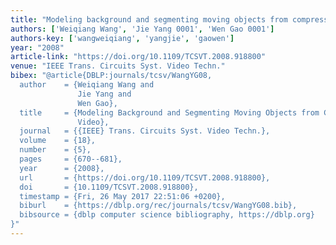 ```yaml
---
title: "Modeling background and segmenting moving objects from compressed video"
authors: ['Weiqiang Wang', 'Jie Yang 0001', 'Wen Gao 0001']
authors-key: ['wangweiqiang', 'yangjie', 'gaowen']
year: "2008"
article-link: "https://doi.org/10.1109/TCSVT.2008.918800"
venue: "IEEE Trans. Circuits Syst. Video Techn."
bibex: "@article{DBLP:journals/tcsv/WangYG08,
  author    = {Weiqiang Wang and
               Jie Yang and
               Wen Gao},
  title     = {Modeling Background and Segmenting Moving Objects from Compressed
               Video},
  journal   = {{IEEE} Trans. Circuits Syst. Video Techn.},
  volume    = {18},
  number    = {5},
  pages     = {670--681},
  year      = {2008},
  url       = {https://doi.org/10.1109/TCSVT.2008.918800},
  doi       = {10.1109/TCSVT.2008.918800},
  timestamp = {Fri, 26 May 2017 22:51:06 +0200},
  biburl    = {https://dblp.org/rec/journals/tcsv/WangYG08.bib},
  bibsource = {dblp computer science bibliography, https://dblp.org}
}"
---
```

